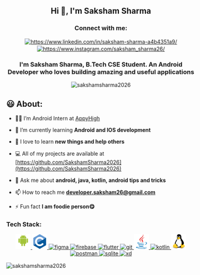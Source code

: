 <h2 align="center">Hi 👋, I'm Saksham Sharma</h2>

<h3 align="center">Connect with me:</h3>
<p align="center">
<a href="https://linkedin.com/in/https://www.linkedin.com/in/saksham-sharma-a4b4351a9/" target="blank"><img align="center" src="https://raw.githubusercontent.com/rahuldkjain/github-profile-readme-generator/master/src/images/icons/Social/linked-in-alt.svg" alt="https://www.linkedin.com/in/saksham-sharma-a4b4351a9/" height="30" width="40" /></a>
<a href="https://instagram.com/https://www.instagram.com/saksham_sharma26/" target="blank"><img align="center" src="https://raw.githubusercontent.com/rahuldkjain/github-profile-readme-generator/master/src/images/icons/Social/instagram.svg" alt="https://www.instagram.com/saksham_sharma26/" height="30" width="40" /></a>
</p>
<h3 align="center">I'm Saksham Sharma, B.Tech CSE Student. An Android Developer who loves building amazing and useful applications</h3>

<p align="center"> <img src="https://komarev.com/ghpvc/?username=sakshamsharma2026&label=Profile%20views&color=0e75b6&style=flat" alt="sakshamsharma2026" /> </p>



<h2 align="left">😃 About:</h2>

- 👨‍💻 I’m Android Intern at [AppyHigh](https://www.appyhigh.com/)

- 🌱 I’m currently learning **Android and IOS development**

- 🤝 I love to learn **new things and help others**

- 💻 All of my projects are available at [https://github.com/SakshamSharma2026](https://github.com/SakshamSharma2026)

- 💬 Ask me about **android, java, kotlin, android tips and tricks**

- 📫 How to reach me **developer.saksham26@gmail.com**

- ⚡ Fun fact **I am foodie person😋**

<h3 align="left">Tech Stack:</h3>

<p align="center"> <a href="https://developer.android.com" target="_blank" rel="noreferrer"> <img src="https://raw.githubusercontent.com/devicons/devicon/master/icons/android/android-original-wordmark.svg" alt="android" width="40" height="40"/> </a> <a href="https://www.cprogramming.com/" target="_blank" rel="noreferrer"> <img src="https://raw.githubusercontent.com/devicons/devicon/master/icons/c/c-original.svg" alt="c" width="40" height="40"/> </a> <a href="https://www.figma.com/" target="_blank" rel="noreferrer"> <img src="https://www.vectorlogo.zone/logos/figma/figma-icon.svg" alt="figma" width="40" height="40"/> </a> <a href="https://firebase.google.com/" target="_blank" rel="noreferrer"> <img src="https://www.vectorlogo.zone/logos/firebase/firebase-icon.svg" alt="firebase" width="40" height="40"/> </a> <a href="https://flutter.dev" target="_blank" rel="noreferrer"> <img src="https://www.vectorlogo.zone/logos/flutterio/flutterio-icon.svg" alt="flutter" width="40" height="40"/> </a> <a href="https://git-scm.com/" target="_blank" rel="noreferrer"> <img src="https://www.vectorlogo.zone/logos/git-scm/git-scm-icon.svg" alt="git" width="40" height="40"/> </a> <a href="https://www.java.com" target="_blank" rel="noreferrer"> <img src="https://raw.githubusercontent.com/devicons/devicon/master/icons/java/java-original.svg" alt="java" width="40" height="40"/> </a> <a href="https://kotlinlang.org" target="_blank" rel="noreferrer"> <img src="https://www.vectorlogo.zone/logos/kotlinlang/kotlinlang-icon.svg" alt="kotlin" width="40" height="40"/> </a> <a href="https://www.linux.org/" target="_blank" rel="noreferrer"> <img src="https://raw.githubusercontent.com/devicons/devicon/master/icons/linux/linux-original.svg" alt="linux" width="40" height="40"/> </a> <a href="https://postman.com" target="_blank" rel="noreferrer"> <img src="https://www.vectorlogo.zone/logos/getpostman/getpostman-icon.svg" alt="postman" width="40" height="40"/> </a> <a href="https://www.sqlite.org/" target="_blank" rel="noreferrer"> <img src="https://www.vectorlogo.zone/logos/sqlite/sqlite-icon.svg" alt="sqlite" width="40" height="40"/> </a> <a href="https://www.adobe.com/products/xd.html" target="_blank" rel="noreferrer"> <img src="https://cdn.worldvectorlogo.com/logos/adobe-xd.svg" alt="xd" width="40" height="40"/> </a> </p>

<p><img align="center" src="https://github-readme-stats.vercel.app/api/top-langs?username=sakshamsharma2026&show_icons=true&locale=en&layout=compact" alt="sakshamsharma2026" /></p>

